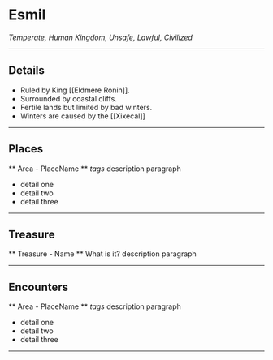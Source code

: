 # Esmil
_Temperate, Human Kingdom, Unsafe, Lawful, Civilized_

---
## Details
- Ruled by King [[Eldmere Ronin]].
- Surrounded by coastal cliffs.
- Fertile lands but limited by bad winters.
- Winters are caused by the [[Xixecal]]

---
## Places
** Area - PlaceName **
_tags_
description paragraph
- detail one
- detail two
- detail three

---
## Treasure
** Treasure - Name **
What is it?
description paragraph

---
## Encounters
** Area - PlaceName **
_tags_
description paragraph
- detail one
- detail two
- detail three

---